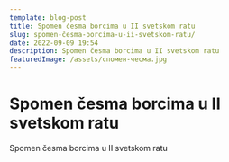 ```yaml
---
template: blog-post
title: Spomen česma borcima u II svetskom ratu
slug: spomen-česma-borcima-u-ii-svetskom-ratu/
date: 2022-09-09 19:54
description: Spomen česma borcima u II svetskom ratu
featuredImage: /assets/спомен-чесма.jpg
---
```

# Spomen česma borcima u II svetskom ratu

Spomen česma borcima u II svetskom ratu